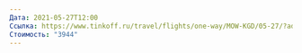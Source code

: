 ```yaml
---
Дата: 2021-05-27T12:00
Ссылка: https://www.tinkoff.ru/travel/flights/one-way/MOW-KGD/05-27/?adults=1&children=0&infants=0&cabin=Y&composite=0
Стоимость: "3944"
---
```

